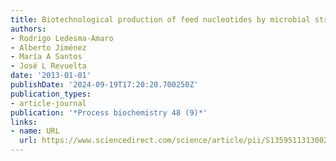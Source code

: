 ```yaml
---
title: Biotechnological production of feed nucleotides by microbial strain improvement
authors:
- Rodrigo Ledesma-Amaro
- Alberto Jiménez
- María A Santos
- José L Revuelta
date: '2013-01-01'
publishDate: '2024-09-19T17:20:20.700250Z'
publication_types:
- article-journal
publication: '*Process biochemistry 48 (9)*'
links:
- name: URL
  url: https://www.sciencedirect.com/science/article/pii/S135951131300295X
---
```

